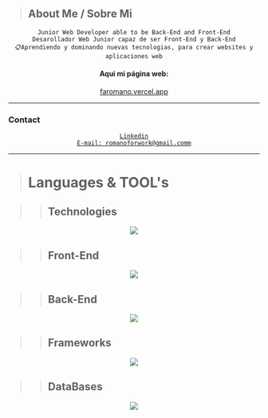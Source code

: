 >## About Me / Sobre Mi

<div align="center">
    <code>Junior Web Developer able to be Back-End and Front-End</code>
    <br>
    <code>Desarollador Web Junior capaz de ser Front-End y Back-End</code>
</div>

<div align="center">
    <code>📋Aprendiendo y dominando nuevas tecnologias, para crear websites y aplicaciones web</code>
    <h4>Aqui mi página web:</h4>
    <a href="https://faromano.vercel.app" title="localhost">faromano.vercel.app</a>
</div>

---
### Contact

<div align="center">
    <code><a href="www.linkedin.com/in/facundo-romano-83a08324b" title="localhost">Linkedin</a></code> <br>
    <code><a href="mailto:romanoforwork@gmail.com" title="localhost">E-mail: romanoforwork@gmail.comm</a></code> <br>
    
    
</div>

---

># Languages & TOOL's

>>## Technologies

<p align="center">
  <img src="https://skillicons.dev/icons?i=vscode,html,css,md,github" />
</p>

>>## Front-End

<p align="center">
  <img src="https://skillicons.dev/icons?i=js,php" />
</p>

>>## Back-End

<p align="center">
  <img src="https://skillicons.dev/icons?i=git,bash,js,php,nodejs,cpp" />
</p>

>>## Frameworks

<p align="center">
  <img src="https://skillicons.dev/icons?i=tailwind,alpinejs,express,laravel,react" />
</p>

>>## DataBases

<p align="center">
  <img src="https://skillicons.dev/icons?i=mysql,mongodb" />
</p>

    


